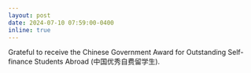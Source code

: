 ```yaml
---
layout: post
date: 2024-07-10 07:59:00-0400
inline: true
---
```


Grateful to receive the Chinese Government Award for Outstanding Self-finance Students Abroad (中国优秀自费留学生).    
